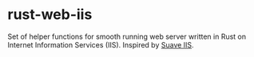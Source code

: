 # rust-web-iis
Set of helper functions for smooth running web server written in Rust on Internet Information Services (IIS). Inspired by [Suave IIS](https://github.com/SuaveIO/Suave.IIS).


